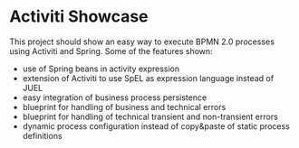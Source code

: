 # Activiti Showcase #

This project should show an easy way to execute BPMN 2.0 processes using Activiti and Spring.
Some of the features shown:

* use of Spring beans in activity expression
* extension of Activiti to use SpEL as expression language instead of JUEL
* easy integration of business process persistence
* blueprint for handling of business and technical errors
* blueprint for handling of technical transient and non-transient errors
* dynamic process configuration instead of copy&paste of static process definitions
